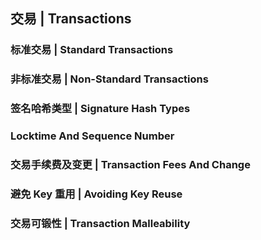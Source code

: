 ## 交易 | Transactions





### 标准交易 | Standard Transactions

### 非标准交易 | Non-Standard Transactions

### 签名哈希类型 | Signature Hash Types

### Locktime And Sequence Number

### 交易手续费及变更 | Transaction Fees And Change

### 避免 Key 重用 | Avoiding Key Reuse

### 交易可锻性 | Transaction Malleability